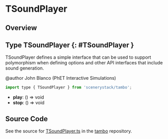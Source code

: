 # TSoundPlayer

## Overview



## Type TSoundPlayer {: #TSoundPlayer }


TSoundPlayer defines a simple interface that can be used to support polymorphism when defining options and other
API interfaces that include sound generation.

@author John Blanco (PhET Interactive Simulations)

```js
import type { TSoundPlayer } from 'scenerystack/tambo';
```


- **play**: () =&gt; <span style="color: hsla(calc(var(--md-hue) + 180deg),80%,40%,1);">void</span>
- **stop**: () =&gt; <span style="color: hsla(calc(var(--md-hue) + 180deg),80%,40%,1);">void</span>




## Source Code

See the source for [TSoundPlayer.ts](https://github.com/phetsims/tambo/blob/main/js/TSoundPlayer.ts) in the [tambo](https://github.com/phetsims/tambo) repository.
